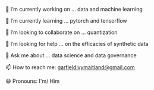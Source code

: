 🔭 I’m currently working on ... data and machine learning

🌱 I’m currently learning ... pytorch and tensorflow

👯 I’m looking to collaborate on ... quantization

🤔 I’m looking for help ... on the efficacies of synthetic data

💬 Ask me about ... data science and data governance

📫 How to reach me: garfieldivymaitland@gmail.com

😄 Pronouns: I'm/ Him
